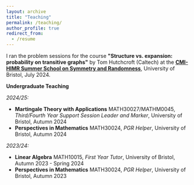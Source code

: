 ```yaml
---
layout: archive
title: "Teaching"
permalink: /teaching/
author_profile: true
redirect_from:
  - /resume
---
```

I ran the problem sessions for the course **"Structure vs. expansion: probability on transitive graphs"** by Tom Hutchcroft (Caltech) at the [**CMI-HIMR Summer School on Symmetry and Randomness**](https://heilbronn.ac.uk/2023/10/27/cmi-himr-summer-school-2024/), University of Bristol, July 2024.

**Undergraduate Teaching**

*2024/25:*

+ **Martingale Theory with Applications** MATH30027/MATHM0045, *Third/Fourth Year Support Session Leader and Marker*, University of Bristol, Autumn 2024
+ **Perspectives in Mathematics** MATH30024, *PGR Helper*, University of Bristol, Autumn 2024

*2023/24:*

+ **Linear Algebra** MATH10015, *First Year Tutor*, University of Bristol, Autumn 2023 - Spring 2024
+ **Perspectives in Mathematics** MATH30024, *PGR Helper*, University of Bristol, Autumn 2023
